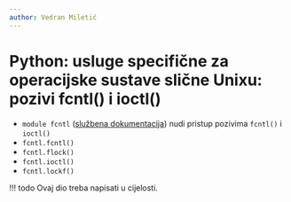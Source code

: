 ```yaml
---
author: Vedran Miletić
---
```


# Python: usluge specifične za operacijske sustave slične Unixu: pozivi fcntl() i ioctl()

- `module fcntl` ([službena dokumentacija](https://docs.python.org/3/library/fcntl.html)) nudi pristup pozivima `fcntl()` i `ioctl()`
- `fcntl.fcntl()`
- `fcntl.flock()`
- `fcntl.ioctl()`
- `fcntl.lockf()`

!!! todo
    Ovaj dio treba napisati u cijelosti.
